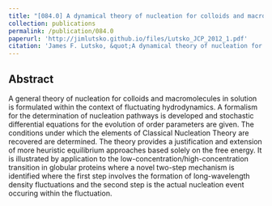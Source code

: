 ```yaml
---
title: "[084.0] A dynamical theory of nucleation for colloids and macromolecules"
collection: publications
permalink: /publication/084.0
paperurl: 'http://jimlutsko.github.io/files/Lutsko_JCP_2012_1.pdf'
citation: 'James F. Lutsko, &quot;A dynamical theory of nucleation for colloids and macromolecules&quot;, <i>J. of Chemical Physics</i>, <strong>136</strong>, 34509 (2012)'
---
```

Abstract
---
A general theory of nucleation for colloids and macromolecules in solution is formulated within the context of fluctuating hydrodynamics. A formalism for the determination of nucleation pathways is developed and stochastic differential equations for the evolution of order parameters are given. The conditions under which the elements of Classical Nucleation Theory are recovered are determined. The theory provides a justification and extension of more heuristic equilibrium approaches based solely on the free energy. It is illustrated by application to the low-concentration/high-concentration transition in globular proteins where a novel two-step mechanism is identified where the first step involves the formation of long-wavelength density fluctuations and the second step is the actual nucleation event occuring within the fluctuation.
